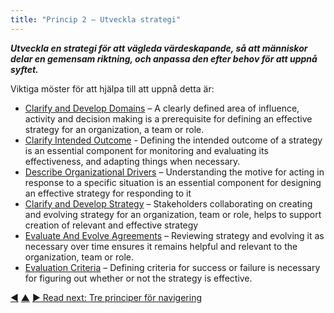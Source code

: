 ```yaml
---
title: "Princip 2 – Utveckla strategi"
---
```




**_Utveckla en strategi för att vägleda värdeskapande, så att människor delar en gemensam riktning, och anpassa den efter behov för att uppnå syftet._**

Viktiga möster för att hjälpa till att uppnå detta är:

-   [Clarify and Develop Domains](clarify-and-develop-domains.html) – A clearly defined area of influence, activity and decision making is a prerequisite for defining an effective strategy for an organization, a team or role.
-   [Clarify Intended Outcome](clarify-intended-outcome.html) - Defining the intended outcome of a strategy is an essential component for monitoring and evaluating its effectiveness, and adapting things when necessary.
-   [Describe Organizational Drivers](describe-organizational-drivers.html) – Understanding the motive for acting in response to a specific situation is an essential component for designing an effective strategy for responding to it
-   [Clarify and Develop Strategy](clarify-and-develop-strategy.html) – Stakeholders collaborating on creating and evolving strategy for an organization, team or role, helps to support creation of relevant and effective strategy
-   [Evaluate And Evolve Agreements](evaluate-and-evolve-agreements.html) – Reviewing strategy and evolving it as necessary over time ensures it remains helpful and relevant to the organization, team or role.
-   [Evaluation Criteria](evaluation-criteria.html) – Defining criteria for success or failure is necessary for figuring out whether or not the strategy is effective.


<div class="bottom-nav">
<a href="clarify-purpose.html" title="Back to: Princip 1 – Förtydliga syfte">◀</a> <a href="orientation.html" title="Up: Två principer för orientering">▲</a> <a href="navigation.html" title="Read next: Tre principer för navigering">▶ Read next: Tre principer för navigering</a>
</div>


<script type="text/javascript">
Mousetrap.bind('g n', function() {
    window.location.href = 'navigation.html';
    return false;
});
</script>


